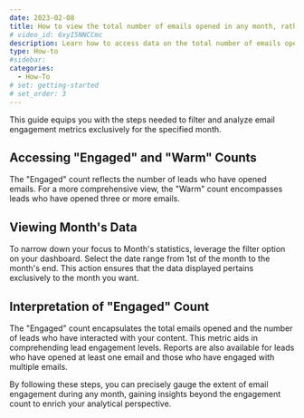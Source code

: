 ```yaml
---
date: 2023-02-08
title: How to view the total number of emails opened in any month, rather than just the total number of engaged leads?
# video_id: 6xyI5NNCCmc
description: Learn how to access data on the total number of emails opened in a month, going beyond the count of engaged leads. This guide provides step-by-step instructions to filter and analyze email engagement metrics for a specific month.
type: How-to
#sidebar:
categories:
  - How-To
# set: getting-started
# set_order: 3
---
```


This guide equips you with the steps needed to filter and analyze email engagement metrics exclusively for the specified month.

## Accessing "Engaged" and "Warm" Counts

The "Engaged" count reflects the number of leads who have opened emails. For a more comprehensive view, the "Warm" count encompasses leads who have opened three or more emails.

## Viewing Month's Data

To narrow down your focus to Month's statistics, leverage the filter option on your dashboard. Select the date range from 1st of the month to the month's end. This action ensures that the data displayed pertains exclusively to the month you want.

## Interpretation of "Engaged" Count

The "Engaged" count encapsulates the total emails opened and the number of leads who have interacted with your content. This metric aids in comprehending lead engagement levels. Reports are also available for leads who have opened at least one email and those who have engaged with multiple emails.

By following these steps, you can precisely gauge the extent of email engagement during any month, gaining insights beyond the engagement count to enrich your analytical perspective.
